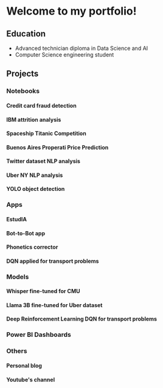 # Welcome to my portfolio!

## Education

- Advanced technician diploma in Data Science and AI
- Computer Science engineering student 

## Projects

### Notebooks

#### Credit card fraud detection
#### IBM attrition analysis
#### Spaceship Titanic Competition
#### Buenos Aires Properati Price Prediction
#### Twitter dataset NLP analysis
#### Uber NY NLP analysis
#### YOLO object detection

### Apps

#### EstudIA
#### Bot-to-Bot app
#### Phonetics corrector
#### DQN applied for transport problems

### Models

#### Whisper fine-tuned for CMU
#### Llama 3B fine-tuned for Uber dataset
#### Deep Reinforcement Learning DQN for transport problems

### Power BI Dashboards

### Others

#### Personal blog
#### Youtube's channel
